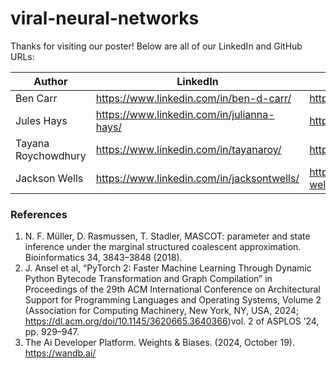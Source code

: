 # viral-neural-networks


Thanks for visiting our poster! Below are all of our LinkedIn and GitHub URLs:

| Author  | LinkedIn | GitHub |
| ------------- | ------------- | ------------- |
| Ben Carr  | https://www.linkedin.com/in/ben-d-carr/  | https://github.com/Bendycar |
| Jules Hays  | https://www.linkedin.com/in/julianna-hays/  | https://github.com/julhays |
| Tayana Roychowdhury  | https://www.linkedin.com/in/tayanaroy/  | https://github.com/troycho |
| Jackson Wells  | https://www.linkedin.com/in/jacksontwells/  | https://github.com/jackson-wells |


### References
1.  N. F. Müller, D. Rasmussen, T. Stadler, MASCOT: parameter and state inference under the marginal structured coalescent approximation. Bioinformatics 34, 3843–3848 (2018).
2. J. Ansel et al, “PyTorch 2: Faster Machine Learning Through Dynamic Python Bytecode Transformation and Graph Compilation” in Proceedings of the 29th ACM International Conference on Architectural Support for Programming Languages and Operating Systems, Volume 2 (Association for Computing Machinery, New York, NY, USA, 2024; https://dl.acm.org/doi/10.1145/3620665.3640366)vol. 2 of ASPLOS ’24, pp. 929–947.
3. The Ai Developer Platform. Weights & Biases. (2024, October 19). https://wandb.ai/ 
